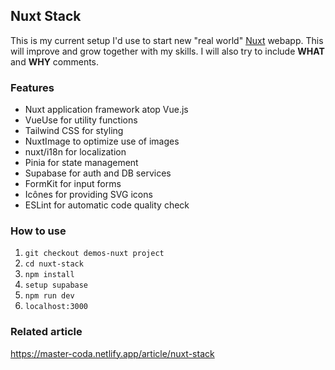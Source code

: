 ## Nuxt Stack
This is my current setup I'd use to start new "real world" [Nuxt](https://nuxt.com/) webapp. 
This will improve and grow together with my skills.
I will also try to include **WHAT** and **WHY** comments.

### Features
- Nuxt application framework atop Vue.js
- VueUse for utility functions
- Tailwind CSS for styling
- NuxtImage to optimize use of images
- nuxt/i18n for localization
- Pinia for state management
- Supabase for auth and DB services
- FormKit for input forms
- Icônes for providing SVG icons
- ESLint for automatic code quality check

### How to use
1. `git checkout demos-nuxt project`
2. `cd nuxt-stack`
3. `npm install`
4. `setup supabase`
5. `npm run dev` 
6. `localhost:3000` 

### Related article
https://master-coda.netlify.app/article/nuxt-stack
